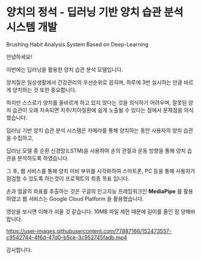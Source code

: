 양치의 정석 - 딥러닝 기반 양치 습관 분석 시스템 개발
==============================

Brushing Habit Analysis System Based on Deep-Learning

안녕하세요!

이번에는 딥러닝을 활용한 양치 습관 분석 모델입니다.

양치질은 일상생활에서 건강관리의 우선순위로 꼽히며, 하루에 3번 실시하는 만큼 바르게 양치하는 것 또한 중요합니다.

하지만 스스로가 양치를 올바르게 하고 있지 않다는 것을 의식하기 어려우며, 잘못된 양치 습관이 오래 지속되면 치주/치아질환에 쉽게 노출될 수 있다는 점에서 문제점을 의식했습니다.

딥러닝 기반 양치 습관 분석 시스템은 카메라를 통해 양치하는 동안 사용자의 양치 습관을 수집하고,

딥러닝 모델 중 순환 신경망(LSTM)을 사용하여 손의 관절과 운동 방향을 통해 양치 습관을 분석하도록 하였습니다.

그 후, 웹 서비스를 통해 양치 미비 부위를 시각화하여 스마트폰, PC 등을 통해 사용자가 점검할 수 있도록 하는것이 프로젝트의 최종 목표 입니다.

손과 얼굴의 좌표를 추출하는 것은 구글의 인고지능 프레임워크인 **MediaPipe** 를 활용하였고 웹 서비스는 Google Cloud Platform 을 활용했습니다.

영상을 보시면 이해가 쉬울 것 같습니다. 10MB 파일 제한 때문에 길이를 줄인 점 양해바랍니다.


https://user-images.githubusercontent.com/77887166/152473557-c9542744-4f6d-47d0-b5ce-3c952745fadb.mp4


감사합니다.
